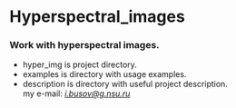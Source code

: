 # Hyperspectral_images
### Work with hyperspectral images.
- hyper_img is project directory.
- examples is directory with usage examples.
- description is directory with useful project description.  
my e-mail: *i.busov@g.nsu.ru*
